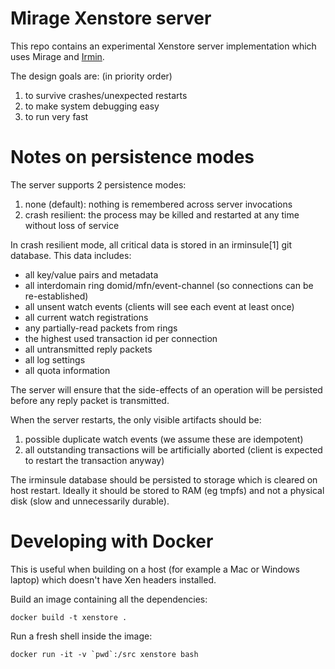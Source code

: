Mirage Xenstore server
======================

This repo contains an experimental Xenstore server implementation which uses Mirage
and [Irmin](https://github.com/mirage/irmin).

The design goals are: (in priority order)
  1. to survive crashes/unexpected restarts
  2. to make system debugging easy
  3. to run very fast

Notes on persistence modes
==========================

The server supports 2 persistence modes:
  1. none (default): nothing is remembered across server invocations
  2. crash resilient: the process may be killed and restarted at any
     time without loss of service
     
In crash resilient mode, all critical data is stored in an irminsule[1]
git database. This data includes:
  * all key/value pairs and metadata
  * all interdomain ring domid/mfn/event-channel (so connections can
    be re-established)
  * all unsent watch events (clients will see each event at least once)
  * all current watch registrations
  * any partially-read packets from rings
  * the highest used transaction id per connection
  * all untransmitted reply packets
  * all log settings
  * all quota information

The server will ensure that the side-effects of an operation will be
persisted before any reply packet is transmitted.

When the server restarts, the only visible artifacts should be:
  1. possible duplicate watch events (we assume these are idempotent)
  2. all outstanding transactions will be artificially aborted (client
     is expected to restart the transaction anyway)

The irminsule database should be persisted to storage which is cleared
on host restart. Ideally it should be stored to RAM (eg tmpfs) and not
a physical disk (slow and unnecessarily durable).

Developing with Docker
======================

This is useful when building on a host (for example a Mac or Windows laptop)
which doesn't have Xen headers installed.

Build an image containing all the dependencies:
```
docker build -t xenstore .
```

Run a fresh shell inside the image:
```
docker run -it -v `pwd`:/src xenstore bash
```

